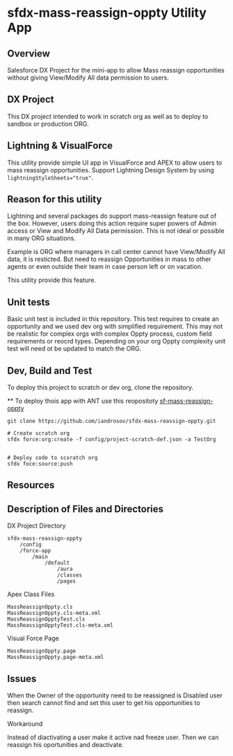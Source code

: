 # sfdx-mass-reassign-oppty Utility App
## Overview
Salesforce DX Project for the mini-app to allow Mass reassign opportunities without giving View/Modify All data permission to users.

## DX Project
This DX project intended to work in scratch org as well as to deploy to sandbox or production ORG.

## Lightning & VisualForce
This utility provide simple UI app in VisualForce and APEX to allow users to mass reassign opportunities. Support Lightning Design System by using `lightningStyleSheets="true"`.

## Reason for this utility
Lightning and several packages do support mass-reassign feature out of the box. However, users doing this action require super powers of Admin access or View and Modify All Data permission. This is not ideal or possible in many ORG situations.

Example is ORG where managers in call center cannot have View/Modify All data, it is resticted. But need to reassign Opportunities in mass to other agents or even outside their team in case person left or on vacation.

This utility provide this feature.

## Unit tests
Basic unit test is included in this repository. This test requires to create an opportunity and we used dev org with simplified requirement.
This may not be realistic for complex orgs with complex Oppty process, custom field requirements or reocrd types. Depending on your org Oppty complexity unit test will need ot be updated to match the ORG.

## Dev, Build and Test
To deploy this project to scratch or dev org, clone the repository.

** To deploy thois app with ANT use this reopositoty [sf-mass-reassign-oppty](https://github.com/iandrosov/sf-mass-reassign-oppty)

```
git clone https://github.com/iandrosov/sfdx-mass-reassign-oppty.git

# Create scratch org
sfdx force:org:create -f config/project-scratch-def.json -a TestOrg


# Deploy code to scxratch org
sfdx foce:source:push

```

## Resources


## Description of Files and Directories

DX Project Directory

```
sfdx-mass-reassign-oppty
    /config
    /force-app
        /main
            /default
                /aura
                /classes
                /pages
```
Apex Class Files

```
MassReassignOppty.cls
MassReassignOppty.cls-meta.xml
MassReassignOpptyTest.cls
MassReassignOpptyTest.cls-meta.xml
```
Visual Force Page

```
MassReassignOppty.page
MassReassignOppty.page-meta.xml
```
## Issues

When the Owner of the opportunity need to be reassigned is Disabled user then search cannot find and set this user to get his opportunities to reassign.

Workaround

Instead of diactivating a user make it active nad freeze user. Then we can reassign his oportunities and deactivate.